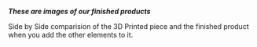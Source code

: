 ***These are images of our finished products***

Side by Side comparision of the 3D Printed piece and the finished product when you add the other elements to it.

